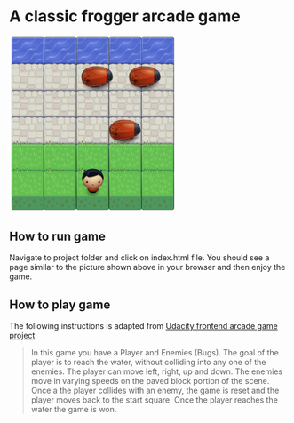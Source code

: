 # A classic frogger arcade game

<img src='images/demo.png' alt='game demo' width='300px' />

## How to run game

Navigate to project folder and click on index.html file. You should see a page similar to the picture shown above in your browser and then enjoy the game.

## How to play game

The following instructions is adapted from [Udacity frontend arcade game project](https://github.com/udacity/frontend-nanodegree-arcade-game)

>In this game you have a Player and Enemies (Bugs). The goal of the player is to reach the water, without colliding into any one
of the enemies. The player can move left, right, up and down. The enemies move in varying speeds on the paved block portion of
the scene. Once a the player collides with an enemy, the game is reset and the player moves back to the start square. Once the
player reaches the water the game is won.
